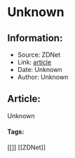 # Unknown
### 

## Information:
+ Source: ZDNet
+ Link: [article](https://www.zdnet.com/video/whats-worse-a-terabit-ddos-attack-or-triple-extortion-ransomware/)
+ Date: Unknown
+ Author: Unknown


## Article:
Unknown


#### Tags:
[[]] [[ZDNet]]
